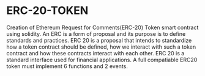 # ERC-20-TOKEN
Creation of Ethereum Request for Comments(ERC-20) Token smart contract using solidity. 
An ERC is a form of proposal and its purpose is to define standards and practices.
ERC 20 is a proposal that intends to standardize how a token contract should be defined, how we interact with such a token contract and how these contracts interact with each other.
ERC 20  is a standard interface used for financial applications.
A full compatiable ERC20 token must implement 6 functions and 2 events.

